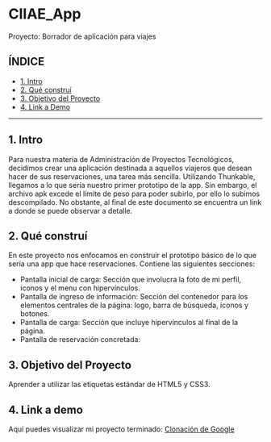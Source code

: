 # CIIAE_App
Proyecto: Borrador de aplicación para viajes

## **ÍNDICE**
* [1. Intro](#)
* [2. Qué construí](https://github.com/AlessandraSTEM/CIIAE_App/blob/main/README.md#2-qu%C3%A9-constru%C3%AD)
* [3. Objetivo del Proyecto](#)
* [4. Link a Demo](#)

****

## 1. Intro
Para nuestra materia de Administración de Proyectos Tecnológicos, decidimos crear una aplicación destinada a aquellos viajeros que desean hacer de sus reservaciones, una tarea más sencilla. Utilizando Thunkable, llegamos a lo que sería nuestro primer prototipo de la app. Sin embargo, el archivo apk excede el límite de peso para poder subirlo, por ello lo subimos descompilado. No obstante, al final de este documento se encuentra un link a donde se puede observar a detalle.

## 2. Qué construí
En este proyecto nos enfocamos en construir el prototipo básico de lo que sería una app que hace reservaciones.
Contiene las siguientes secciones: 
* Pantalla inicial de carga: Sección que involucra la foto de mi perfil, iconos y el menu con hipervínculos.
* Pantalla de ingreso de información: Sección del contenedor para los elementos centrales de la página: logo, barra de búsqueda, iconos y botones. 
* Pantalla de carga: Sección que incluye hipervínculos al final de la página.
* Pantalla de reservación concretada:

## 3. Objetivo del Proyecto
Aprender a utilizar las etiquetas estándar de HTML5 y CSS3.

## 4. Link a demo
Aquí puedes visualizar mi proyecto terminado: [Clonación de Google](https://luxury-dodol-32cc72.netlify.app/)
